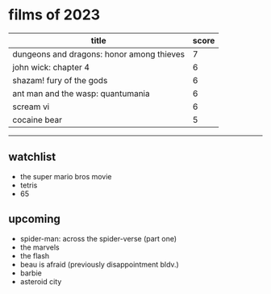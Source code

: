 # films of 2023

|title                                       |score|
|--------------------------------------------|-----|
|dungeons and dragons: honor among thieves   |7    |
|john wick: chapter 4                        |6    |
|shazam! fury of the gods                    |6    |
|ant man and the wasp: quantumania           |6    |
|scream vi                                   |6    |
|cocaine bear                                |5    |

---

## watchlist

- the super mario bros movie
- tetris
- 65

## upcoming

- spider-man: across the spider-verse (part one)
- the marvels
- the flash
- beau is afraid (previously disappointment bldv.)
- barbie
- asteroid city
